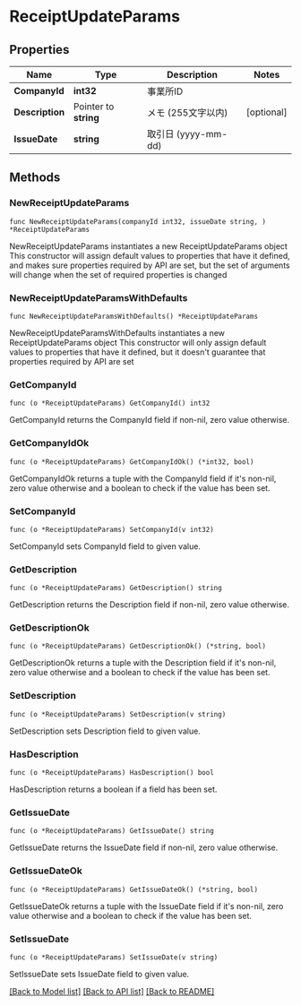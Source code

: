 # ReceiptUpdateParams

## Properties

Name | Type | Description | Notes
------------ | ------------- | ------------- | -------------
**CompanyId** | **int32** | 事業所ID | 
**Description** | Pointer to **string** | メモ (255文字以内) | [optional] 
**IssueDate** | **string** | 取引日 (yyyy-mm-dd) | 

## Methods

### NewReceiptUpdateParams

`func NewReceiptUpdateParams(companyId int32, issueDate string, ) *ReceiptUpdateParams`

NewReceiptUpdateParams instantiates a new ReceiptUpdateParams object
This constructor will assign default values to properties that have it defined,
and makes sure properties required by API are set, but the set of arguments
will change when the set of required properties is changed

### NewReceiptUpdateParamsWithDefaults

`func NewReceiptUpdateParamsWithDefaults() *ReceiptUpdateParams`

NewReceiptUpdateParamsWithDefaults instantiates a new ReceiptUpdateParams object
This constructor will only assign default values to properties that have it defined,
but it doesn't guarantee that properties required by API are set

### GetCompanyId

`func (o *ReceiptUpdateParams) GetCompanyId() int32`

GetCompanyId returns the CompanyId field if non-nil, zero value otherwise.

### GetCompanyIdOk

`func (o *ReceiptUpdateParams) GetCompanyIdOk() (*int32, bool)`

GetCompanyIdOk returns a tuple with the CompanyId field if it's non-nil, zero value otherwise
and a boolean to check if the value has been set.

### SetCompanyId

`func (o *ReceiptUpdateParams) SetCompanyId(v int32)`

SetCompanyId sets CompanyId field to given value.


### GetDescription

`func (o *ReceiptUpdateParams) GetDescription() string`

GetDescription returns the Description field if non-nil, zero value otherwise.

### GetDescriptionOk

`func (o *ReceiptUpdateParams) GetDescriptionOk() (*string, bool)`

GetDescriptionOk returns a tuple with the Description field if it's non-nil, zero value otherwise
and a boolean to check if the value has been set.

### SetDescription

`func (o *ReceiptUpdateParams) SetDescription(v string)`

SetDescription sets Description field to given value.

### HasDescription

`func (o *ReceiptUpdateParams) HasDescription() bool`

HasDescription returns a boolean if a field has been set.

### GetIssueDate

`func (o *ReceiptUpdateParams) GetIssueDate() string`

GetIssueDate returns the IssueDate field if non-nil, zero value otherwise.

### GetIssueDateOk

`func (o *ReceiptUpdateParams) GetIssueDateOk() (*string, bool)`

GetIssueDateOk returns a tuple with the IssueDate field if it's non-nil, zero value otherwise
and a boolean to check if the value has been set.

### SetIssueDate

`func (o *ReceiptUpdateParams) SetIssueDate(v string)`

SetIssueDate sets IssueDate field to given value.



[[Back to Model list]](../README.md#documentation-for-models) [[Back to API list]](../README.md#documentation-for-api-endpoints) [[Back to README]](../README.md)


